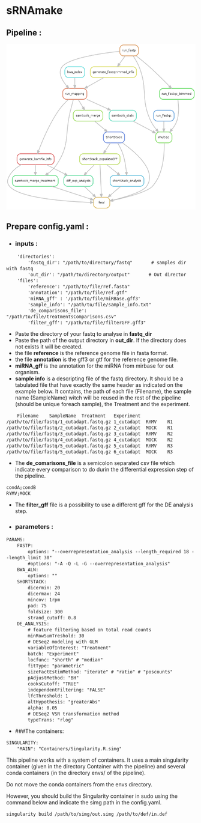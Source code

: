 # sRNAmake

## Pipeline :

![schema pipeline](images/schema_pipeline_global.png)

## Prepare config.yaml :

 - ### inputs :
 
``` 'DATA':
    'directories':
        'fastq_dir': "/path/to/directory/fastq"       # samples dir with fastq
        'out_dir': "/path/to/directory/output"       # Out director
    'files':
        'reference': "/path/to/file/ref.fasta"
        'annotation': "/path/to/file/ref.gtf"
        'miRNA_gff' : '/path/to/file/miRBase.gff3'
        'sample_info': "/path/to/file/sample_info.txt"
        'de_comparisons_file': "/path/to/file/treatmentsComparisons.csv"
        'filter_gff': "/path/to/file/filterGFF.gff3"
```

- Paste the directory of your fastq to analyse in **fastq_dir**
- Paste the path of the output directory in **out_dir**. If the directory does not exists it will be created.
- the file **reference** is the reference genome file in fasta format.
- the file **annotation** is the gff3 or gtf for the reference genome file.
- **miRNA_gff** is the annotation for the miRNA from mirbase for out organism.
- **sample info** is a descripting file of the fastq directory. It should be a tabulated file that have exactly the same header as indicated on the example below.
It contains, the path of each file (Filename), the sample name (SampleName) witch will be reused in the rest of the pipeline (should be unique foreach sample),
the Treatment and the experiment.

```
    Filename	SampleName	Treatment	Experiment
/path/to/file/fastq/1_cutadapt.fastq.gz	1_cutadapt	RYMV	R1
/path/to/file/fastq/2_cutadapt.fastq.gz	2_cutadapt	MOCK	R1
/path/to/file/fastq/3_cutadapt.fastq.gz	3_cutadapt	RYMV	R2
/path/to/file/fastq/4_cutadapt.fastq.gz	4_cutadapt	MOCK	R2
/path/to/file/fastq/5_cutadapt.fastq.gz	5_cutadapt	RYMV	R3
/path/to/file/fastq/5_cutadapt.fastq.gz	6_cutadapt	MOCK	R3
```

- The **de_comarisons_file** is a semicolon separated csv file which indicate every comparison to do durin the differential expression step of the pipeline.

```
condA;condB
RYMV;MOCK
```

- The **filter_gff** file is a possibility to use a different gff for the DE analysis step.


 - ### parameters :

```
PARAMS:
    FASTP:
        options: "--overrepresentation_analysis --length_required 18 --length_limit 30"
        #options: "-A -Q -L -G --overrepresentation_analysis"
    BWA_ALN:
        options: ""
    SHORTSTACK:
        dicermin: 20
        dicermax: 24
        mincov: 1rpm
        pad: 75
        foldsize: 300
        strand_cutoff: 0.8
    DE_ANALYSIS:
        # feature filtering based on total read counts
        minRowSumTreshold: 30
        # DESeq2 modeling with GLM
        variableOfInterest: "Treatment"
        batch: "Experiment"
        locfunc: "shorth" # "median"
        fitType: "parametric"
        sizeFactEstimMethod: "iterate" # "ratio" # "poscounts"
        pAdjustMethod: "BH"
        cooksCutoff: "TRUE"
        independentFiltering: "FALSE"
        lfcThreshold: 1
        altHypothesis: "greaterAbs"
        alpha: 0.05
        # DESeq2 VSR transformation method
        typeTrans: "rlog"
```

- ###The containers:

```
SINGULARITY:
    "MAIN": "Containers/Singularity.R.simg"
```

This pipeline works with a system of containers.
It uses a main singularity container (given in the directory Container with the pipeline) and several conda containers (in the directory envs/ of the pipeline).

Do not move the conda containers from the envs directory.

However, you should build the Singularity container in sudo using the command below and indicate the simg path in the config.yaml.

```
singularity build /path/to/simg/out.simg /path/to/def/in.def
```


